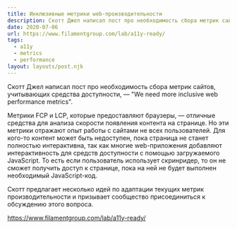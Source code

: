 ```yaml
---
title: Инклюзивные метрики web-производительности
description: Скотт Джел написал пост про необходимость сбора метрик сайтов, учитывающих средства доступности
date: 2020-07-06
url: https://www.filamentgroup.com/lab/a11y-ready/
tags:
  - a11y
  - metrics
  - performance
layout: layouts/post.njk
---
```

Скотт Джел написал пост про необходимость сбора метрик сайтов, учитывающих средства доступности, — "We need more inclusive web performance metrics".

Метрики FCP и LCP, которые предоставляют браузеры, — отличные средства для анализа скорости появления контента на странице. Но эти метрики отражают опыт работы с сайтами не всех пользователей. Для кого-то контент может быть недоступен, пока страница не станет полностью интерактивна, так как многие web-приложения добавляют интерактивность для средств доступности с помощью загружаемого JavaScript. То есть если пользователь использует скринридер, то он не сможет получить доступ к странице, пока на ней не будет выполнен необходимый JavaScript-код.

Скотт предлагает несколько идей по адаптации текущих метрик производительности и призывает сообщество присоединиться к обсуждению этого вопроса.

https://www.filamentgroup.com/lab/a11y-ready/
